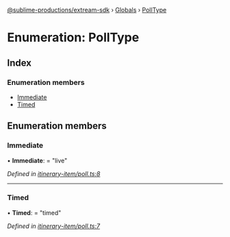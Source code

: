 [@sublime-productions/extream-sdk](../README.md) › [Globals](../globals.md) › [PollType](polltype.md)

# Enumeration: PollType

## Index

### Enumeration members

* [Immediate](polltype.md#immediate)
* [Timed](polltype.md#timed)

## Enumeration members

###  Immediate

• **Immediate**: = "live"

*Defined in [itinerary-item/poll.ts:8](https://github.com/Extream-SaaS/ex-sdk/blob/6a99c99/src/itinerary-item/poll.ts#L8)*

___

###  Timed

• **Timed**: = "timed"

*Defined in [itinerary-item/poll.ts:7](https://github.com/Extream-SaaS/ex-sdk/blob/6a99c99/src/itinerary-item/poll.ts#L7)*
